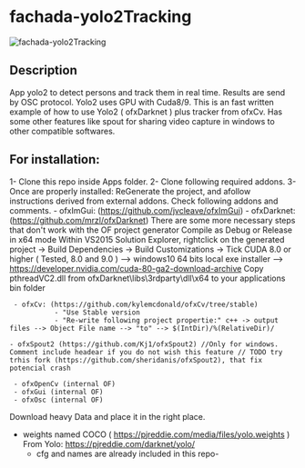 fachada-yolo2Tracking
============ 

![fachada-yolo2Tracking](header.png)

Description
------------

App yolo2 to detect persons and track them in real time.
Results are send by OSC protocol. 
Yolo2 uses GPU with Cuda8/9.
This is an fast written example of how to use Yolo2 ( ofxDarknet ) plus tracker from ofxCv. 
Has some other features like spout for sharing video capture in windows to other compatible softwares.  

## For installation:
1- Clone this repo inside Apps folder.
2- Clone following required addons. 
3- Once are properly installed: ReGenerate the project, and afollow instructions derived from external addons. Check following addons and comments.
     - ofxImGui: (https://github.com/jvcleave/ofxImGui) 
     - ofxDarknet: (https://github.com/mrzl/ofxDarknet)
              There are some more necessary steps that don't work with the OF project generator
              Compile as Debug or Release in x64 mode
              Within VS2015 Solution Explorer, rightclick on the generated project -> Build Dependencies -> Build Customizations -> Tick CUDA 8.0 or higher ( Tested, 8.0 and 9.0  ) --> windows10 64 bits local exe installer --> https://developer.nvidia.com/cuda-80-ga2-download-archive
              Copy pthreadVC2.dll from ofxDarknet\libs\3rdparty\dll\x64 to your applications bin folder

     
     - ofxCv: (https://github.com/kylemcdonald/ofxCv/tree/stable)
               - "Use Stable version 
               - "Re-write following project propertie:" c++ -> output files --> Object File name --> "to" --> $(IntDir)/%(RelativeDir)/

    - ofxSpout2 (https://github.com/Kj1/ofxSpout2) //Only for windows. Comment include headear if you do not wish this feature // TODO try trhis fork (https://github.com/sheridanis/ofxSpout2), that fix     potencial crash

     - ofxOpenCv (internal OF)
     - ofxGui (internal OF)
     - ofxOsc (internal OF)
     
Download heavy Data and place it in the right place.
 - weights named COCO  ( https://pjreddie.com/media/files/yolo.weights ) From Yolo: https://pjreddie.com/darknet/yolo/
    - cfg and names are already included in this repo- 
 
 
  
